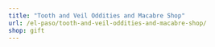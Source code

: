 ```yaml
---
title: "Tooth and Veil Oddities and Macabre Shop"
url: /el-paso/tooth-and-veil-oddities-and-macabre-shop/
shop: gift
---
```

